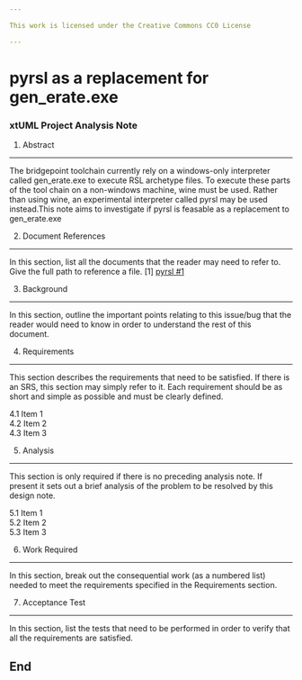 ```yaml
---

This work is licensed under the Creative Commons CC0 License

---
```


# pyrsl as a replacement for gen_erate.exe
### xtUML Project Analysis Note

1. Abstract
-----------
The bridgepoint toolchain currently rely on a windows-only interpreter called gen_erate.exe to execute RSL archetype files. To execute these parts of the tool chain on a non-windows machine, wine must be used. Rather than using wine, an experimental interpreter called pyrsl may be used instead.This note aims to investigate if pyrsl is feasable as a replacement to gen_erate.exe

2. Document References
----------------------
In this section, list all the documents that the reader may need to refer to.
Give the full path to reference a file.
[1] [pyrsl #1](https://github.com/john-tornblom/pyrsl)  

3. Background
-------------
In this section, outline the important points relating to this issue/bug that
the reader would need to know in order to understand the rest of this
document.

4. Requirements
---------------
This section describes the requirements that need to be satisfied.  If there 
is an SRS, this section may simply refer to it.  Each requirement should be as 
short and simple as possible and must be clearly defined.

4.1 Item 1  
4.2 Item 2  
4.3 Item 3  

5. Analysis
-----------
This section is only required if there is no preceding analysis note. If present
it sets out a brief analysis of the problem to be resolved by this design note.

5.1 Item 1  
5.2 Item 2  
5.3 Item 3  

6. Work Required
----------------
In this section, break out the consequential work (as a numbered list) needed
to meet the requirements specified in the Requirements section.

7. Acceptance Test
------------------
In this section, list the tests that need to be performed in order to
verify that all the requirements are satisfied.

End
---

